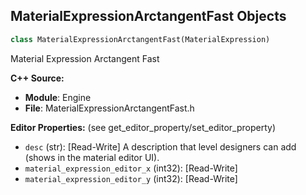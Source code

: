 ## MaterialExpressionArctangentFast Objects

```python
class MaterialExpressionArctangentFast(MaterialExpression)
```

Material Expression Arctangent Fast

**C++ Source:**

- **Module**: Engine
- **File**: MaterialExpressionArctangentFast.h

**Editor Properties:** (see get_editor_property/set_editor_property)

- ``desc`` (str):  [Read-Write] A description that level designers can add (shows in the material editor UI).
- ``material_expression_editor_x`` (int32):  [Read-Write]
- ``material_expression_editor_y`` (int32):  [Read-Write]

<a id="unreal.MaterialExpressionAtmosphericFogColor"></a>